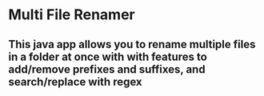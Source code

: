 # Multi File Renamer

## This java app allows you to rename multiple files in a folder at once with with features to add/remove prefixes and suffixes, and search/replace with regex